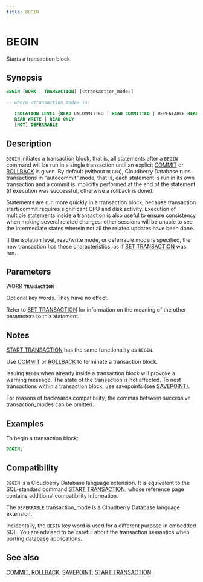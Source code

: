 ```yaml
---
title: BEGIN
---
```


# BEGIN

Starts a transaction block.

## Synopsis

```sql
BEGIN [WORK | TRANSACTION] [<transaction_mode>]

-- where <transaction_mode> is:

   ISOLATION LEVEL {READ UNCOMMITTED | READ COMMITTED | REPEATABLE READ | SERIALIZABLE}
   READ WRITE | READ ONLY
   [NOT] DEFERRABLE
```

## Description

`BEGIN` initiates a transaction block, that is, all statements after a `BEGIN` command will be run in a single transaction until an explicit [COMMIT](/i18n/zh/docusaurus-plugin-content-docs/current/sql-stmts/sql-stmt-commit.md) or [ROLLBACK](/i18n/zh/docusaurus-plugin-content-docs/current/sql-stmts/sql-stmt-rollback.md) is given. By default (without `BEGIN`), Cloudberry Database runs transactions in "autocommit" mode, that is, each statement is run in its own transaction and a commit is implicitly performed at the end of the statement (if execution was successful, otherwise a rollback is done).

Statements are run more quickly in a transaction block, because transaction start/commit requires significant CPU and disk activity. Execution of multiple statements inside a transaction is also useful to ensure consistency when making several related changes: other sessions will be unable to see the intermediate states wherein not all the related updates have been done.

If the isolation level, read/write mode, or deferrable mode is specified, the new transaction has those characteristics, as if [SET TRANSACTION](/i18n/zh/docusaurus-plugin-content-docs/current/sql-stmts/sql-stmt-set-transaction.md) was run.

## Parameters

WORK
**`TRANSACTION`**

Optional key words. They have no effect.

Refer to [SET TRANSACTION](/i18n/zh/docusaurus-plugin-content-docs/current/sql-stmts/sql-stmt-set-transaction.md) for information on the meaning of the other parameters to this statement.

## Notes

[START TRANSACTION](/i18n/zh/docusaurus-plugin-content-docs/current/sql-stmts/sql-stmt-start-transaction.md) has the same functionality as `BEGIN`.

Use [COMMIT](/i18n/zh/docusaurus-plugin-content-docs/current/sql-stmts/sql-stmt-commit.md) or [ROLLBACK](/i18n/zh/docusaurus-plugin-content-docs/current/sql-stmts/sql-stmt-rollback.md) to terminate a transaction block.

Issuing `BEGIN` when already inside a transaction block will provoke a warning message. The state of the transaction is not affected. To nest transactions within a transaction block, use savepoints (see [SAVEPOINT](/i18n/zh/docusaurus-plugin-content-docs/current/sql-stmts/sql-stmt-savepoint.md)).

For reasons of backwards compatibility, the commas between successive transaction_modes can be omitted.

## Examples

To begin a transaction block:

```sql
BEGIN;
```

## Compatibility

`BEGIN` is a Cloudberry Database language extension. It is equivalent to the SQL-standard command [START TRANSACTION](/i18n/zh/docusaurus-plugin-content-docs/current/sql-stmts/sql-stmt-start-transaction.md), whose reference page contains additional compatibility information.

The `DEFERRABLE` transaction_mode is a Cloudberry Database language extension.

Incidentally, the `BEGIN` key word is used for a different purpose in embedded SQL. You are advised to be careful about the transaction semantics when porting database applications.

## See also

[COMMIT](/i18n/zh/docusaurus-plugin-content-docs/current/sql-stmts/sql-stmt-commit.md), [ROLLBACK](/i18n/zh/docusaurus-plugin-content-docs/current/sql-stmts/sql-stmt-rollback.md), [SAVEPOINT](/i18n/zh/docusaurus-plugin-content-docs/current/sql-stmts/sql-stmt-savepoint.md), [START TRANSACTION](/i18n/zh/docusaurus-plugin-content-docs/current/sql-stmts/sql-stmt-start-transaction.md)
